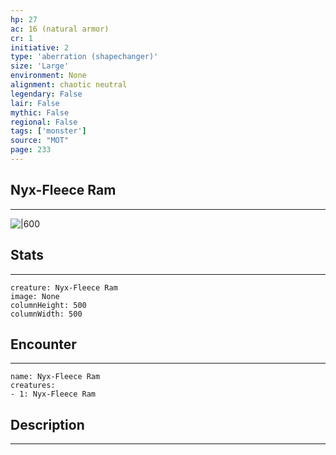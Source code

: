 ```yaml
---
hp: 27
ac: 16 (natural armor)
cr: 1
initiative: 2
type: 'aberration (shapechanger)'    
size: 'Large'
environment: None
alignment: chaotic neutral
legendary: False
lair: False
mythic: False
regional: False
tags: ['monster']
source: "MOT"
page: 233
---
```


## Nyx-Fleece Ram
---

![|600](D:/Program%20Files/5e.tools/img/bestiary/MOT/Nyx-Fleece%20Ram.jpg)

## Stats
---

```statblock
creature: Nyx-Fleece Ram
image: None
columnHeight: 500
columnWidth: 500
```

## Encounter
---

```encounter-table
name: Nyx-Fleece Ram
creatures:
- 1: Nyx-Fleece Ram
```

## Description
---




